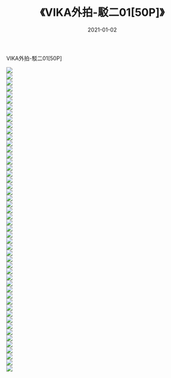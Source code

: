﻿---
layout: post
title:  《VIKA外拍-駁二01[50P]》
date:   2021-01-02
img: http://pic.660000.xyz/1:down/唯美/2021/VIKA外拍-駁二01[50P]/000.jpg
categories: [美女, 清纯, 唯美]
---

VIKA外拍-駁二01[50P]

  ![](http://pic.660000.xyz/1:down/唯美/2021/VIKA外拍-駁二01[50P]/001.jpg) <br> ![](http://pic.660000.xyz/1:down/唯美/2021/VIKA外拍-駁二01[50P]/002.jpg) <br> ![](http://pic.660000.xyz/1:down/唯美/2021/VIKA外拍-駁二01[50P]/003.jpg) <br> ![](http://pic.660000.xyz/1:down/唯美/2021/VIKA外拍-駁二01[50P]/004.jpg) <br> ![](http://pic.660000.xyz/1:down/唯美/2021/VIKA外拍-駁二01[50P]/005.jpg) <br> ![](http://pic.660000.xyz/1:down/唯美/2021/VIKA外拍-駁二01[50P]/006.jpg) <br> ![](http://pic.660000.xyz/1:down/唯美/2021/VIKA外拍-駁二01[50P]/007.jpg) <br> ![](http://pic.660000.xyz/1:down/唯美/2021/VIKA外拍-駁二01[50P]/008.jpg) <br> ![](http://pic.660000.xyz/1:down/唯美/2021/VIKA外拍-駁二01[50P]/009.jpg) <br> ![](http://pic.660000.xyz/1:down/唯美/2021/VIKA外拍-駁二01[50P]/010.jpg) <br> ![](http://pic.660000.xyz/1:down/唯美/2021/VIKA外拍-駁二01[50P]/011.jpg) <br> ![](http://pic.660000.xyz/1:down/唯美/2021/VIKA外拍-駁二01[50P]/012.jpg) <br> ![](http://pic.660000.xyz/1:down/唯美/2021/VIKA外拍-駁二01[50P]/013.jpg) <br> ![](http://pic.660000.xyz/1:down/唯美/2021/VIKA外拍-駁二01[50P]/014.jpg) <br> ![](http://pic.660000.xyz/1:down/唯美/2021/VIKA外拍-駁二01[50P]/015.jpg) <br> ![](http://pic.660000.xyz/1:down/唯美/2021/VIKA外拍-駁二01[50P]/016.jpg) <br> ![](http://pic.660000.xyz/1:down/唯美/2021/VIKA外拍-駁二01[50P]/017.jpg) <br> ![](http://pic.660000.xyz/1:down/唯美/2021/VIKA外拍-駁二01[50P]/018.jpg) <br> ![](http://pic.660000.xyz/1:down/唯美/2021/VIKA外拍-駁二01[50P]/019.jpg) <br> ![](http://pic.660000.xyz/1:down/唯美/2021/VIKA外拍-駁二01[50P]/020.jpg) <br> ![](http://pic.660000.xyz/1:down/唯美/2021/VIKA外拍-駁二01[50P]/021.jpg) <br> ![](http://pic.660000.xyz/1:down/唯美/2021/VIKA外拍-駁二01[50P]/022.jpg) <br> ![](http://pic.660000.xyz/1:down/唯美/2021/VIKA外拍-駁二01[50P]/023.jpg) <br> ![](http://pic.660000.xyz/1:down/唯美/2021/VIKA外拍-駁二01[50P]/024.jpg) <br> ![](http://pic.660000.xyz/1:down/唯美/2021/VIKA外拍-駁二01[50P]/025.jpg) <br> ![](http://pic.660000.xyz/1:down/唯美/2021/VIKA外拍-駁二01[50P]/026.jpg) <br> ![](http://pic.660000.xyz/1:down/唯美/2021/VIKA外拍-駁二01[50P]/027.jpg) <br> ![](http://pic.660000.xyz/1:down/唯美/2021/VIKA外拍-駁二01[50P]/028.jpg) <br> ![](http://pic.660000.xyz/1:down/唯美/2021/VIKA外拍-駁二01[50P]/029.jpg) <br> ![](http://pic.660000.xyz/1:down/唯美/2021/VIKA外拍-駁二01[50P]/030.jpg) <br> ![](http://pic.660000.xyz/1:down/唯美/2021/VIKA外拍-駁二01[50P]/031.jpg) <br> ![](http://pic.660000.xyz/1:down/唯美/2021/VIKA外拍-駁二01[50P]/032.jpg) <br> ![](http://pic.660000.xyz/1:down/唯美/2021/VIKA外拍-駁二01[50P]/033.jpg) <br> ![](http://pic.660000.xyz/1:down/唯美/2021/VIKA外拍-駁二01[50P]/034.jpg) <br> ![](http://pic.660000.xyz/1:down/唯美/2021/VIKA外拍-駁二01[50P]/035.jpg) <br> ![](http://pic.660000.xyz/1:down/唯美/2021/VIKA外拍-駁二01[50P]/036.jpg) <br> ![](http://pic.660000.xyz/1:down/唯美/2021/VIKA外拍-駁二01[50P]/037.jpg) <br> ![](http://pic.660000.xyz/1:down/唯美/2021/VIKA外拍-駁二01[50P]/038.jpg) <br> ![](http://pic.660000.xyz/1:down/唯美/2021/VIKA外拍-駁二01[50P]/039.jpg) <br> ![](http://pic.660000.xyz/1:down/唯美/2021/VIKA外拍-駁二01[50P]/040.jpg) <br> ![](http://pic.660000.xyz/1:down/唯美/2021/VIKA外拍-駁二01[50P]/041.jpg) <br> ![](http://pic.660000.xyz/1:down/唯美/2021/VIKA外拍-駁二01[50P]/042.jpg) <br> ![](http://pic.660000.xyz/1:down/唯美/2021/VIKA外拍-駁二01[50P]/043.jpg) <br> ![](http://pic.660000.xyz/1:down/唯美/2021/VIKA外拍-駁二01[50P]/044.jpg) <br> ![](http://pic.660000.xyz/1:down/唯美/2021/VIKA外拍-駁二01[50P]/045.jpg) <br> ![](http://pic.660000.xyz/1:down/唯美/2021/VIKA外拍-駁二01[50P]/046.jpg) <br> ![](http://pic.660000.xyz/1:down/唯美/2021/VIKA外拍-駁二01[50P]/047.jpg) <br> ![](http://pic.660000.xyz/1:down/唯美/2021/VIKA外拍-駁二01[50P]/048.jpg) <br> ![](http://pic.660000.xyz/1:down/唯美/2021/VIKA外拍-駁二01[50P]/049.jpg) <br> ![](http://pic.660000.xyz/1:down/唯美/2021/VIKA外拍-駁二01[50P]/050.jpg) <br>